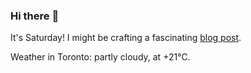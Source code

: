### Hi there :wave:

It's Saturday! I might be crafting a fascinating [blog post](https://benjaminwuethrich.dev).

Weather in Toronto: partly cloudy, at +21°C.
